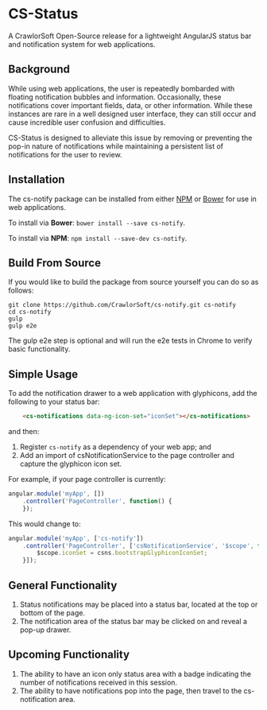 # CS-Status

A CrawlorSoft Open-Source release for a lightweight AngularJS status bar and notification system for web applications.

## Background

While using web applications, the user is repeatedly bombarded with floating notification bubbles and information.
Occasionally, these notifications cover important fields, data, or other information.  While these instances are rare
in a well designed user interface, they can still occur and cause incredible user confusion and difficulties.

CS-Status is designed to alleviate this issue by removing or preventing the pop-in nature of notifications
while maintaining a persistent list of notifications for the user to review.

## Installation

The cs-notify package can be installed from either [NPM](http://npmjs.com) or [Bower](http://bower.io) for use in web
applications.

To install via **Bower**: `bower install --save cs-notify`.

To install via **NPM**: `npm install --save-dev cs-notify`.

## Build From Source

If you would like to build the package from source yourself you can do so as follows:

```
git clone https://github.com/CrawlorSoft/cs-notify.git cs-notify
cd cs-notify
gulp
gulp e2e
```

The gulp e2e step is optional and will run the e2e tests in Chrome to verify basic functionality.

## Simple Usage

To add the notification drawer to a web application with glyphicons, add the following to your status bar:

```html
    <cs-notifications data-ng-icon-set="iconSet"></cs-notifications>
```

and then:
1. Register `cs-notify` as a dependency of your web app; and
2. Add an import of csNotificationService to the page controller and capture the glyphicon icon set.

For example, if your page controller is currently:

```js
angular.module('myApp', [])
    .controller('PageController', function() {
    });
```

This would change to:

```js
angular.module('myApp', ['cs-notify'])
    .controller('PageController', ['csNotificationService', '$scope', function(csns, $scope) {
        $scope.iconSet = csns.bootstrapGlyphiconIconSet;
    }]);
```

## General Functionality

1. Status notifications may be placed into a status bar, located at the top or bottom of the page.
2. The notification area of the status bar may be clicked on and reveal a pop-up drawer.

## Upcoming Functionality

1. The ability to have an icon only status area with a badge indicating the number of notifications received in this session.
2. The ability to have notifications pop into the page, then travel to the cs-notification area.

